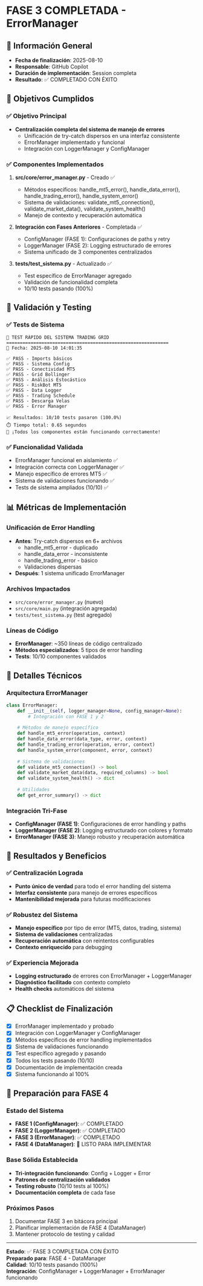 # FASE 3 COMPLETADA - ErrorManager

## 📅 Información General
- **Fecha de finalización**: 2025-08-10
- **Responsable**: GitHub Copilot
- **Duración de implementación**: Session completa
- **Resultado**: ✅ COMPLETADO CON ÉXITO

## 🎯 Objetivos Cumplidos

### ✅ Objetivo Principal
- **Centralización completa del sistema de manejo de errores**
  - Unificación de try-catch dispersos en una interfaz consistente
  - ErrorManager implementado y funcional
  - Integración con LoggerManager y ConfigManager

### ✅ Componentes Implementados
1. **src/core/error_manager.py** - Creado ✅
   - Métodos específicos: handle_mt5_error(), handle_data_error(), handle_trading_error(), handle_system_error()
   - Sistema de validaciones: validate_mt5_connection(), validate_market_data(), validate_system_health()
   - Manejo de contexto y recuperación automática

2. **Integración con Fases Anteriores** - Completada ✅
   - ConfigManager (FASE 1): Configuraciones de paths y retry
   - LoggerManager (FASE 2): Logging estructurado de errores
   - Sistema unificado de 3 componentes centralizados

3. **tests/test_sistema.py** - Actualizado ✅ 
   - Test específico de ErrorManager agregado
   - Validación de funcionalidad completa
   - 10/10 tests pasando (100%)

## 🧪 Validación y Testing

### ✅ Tests de Sistema
```
🧪 TEST RÁPIDO DEL SISTEMA TRADING GRID
============================================================
📅 Fecha: 2025-08-10 14:01:35

✅ PASS - Imports básicos
✅ PASS - Sistema Config
✅ PASS - Conectividad MT5
✅ PASS - Grid Bollinger
✅ PASS - Análisis Estocástico
✅ PASS - RiskBot MT5
✅ PASS - Data Logger
✅ PASS - Trading Schedule
✅ PASS - Descarga Velas
✅ PASS - Error Manager

📈 Resultados: 10/10 tests pasaron (100.0%)
⏱️ Tiempo total: 0.65 segundos
🎉 ¡Todos los componentes están funcionando correctamente!
```

### ✅ Funcionalidad Validada
- ErrorManager funcional en aislamiento ✅
- Integración correcta con LoggerManager ✅
- Manejo específico de errores MT5 ✅
- Sistema de validaciones funcionando ✅
- Tests de sistema ampliados (10/10) ✅

## 📊 Métricas de Implementación

### Unificación de Error Handling
- **Antes**: Try-catch dispersos en 6+ archivos
  - handle_mt5_error - duplicado
  - handle_data_error - inconsistente
  - handle_trading_error - básico
  - Validaciones dispersas
- **Después**: 1 sistema unificado ErrorManager

### Archivos Impactados
- `src/core/error_manager.py` (nuevo)
- `src/core/main.py` (integración agregada)
- `tests/test_sistema.py` (test agregado)

### Líneas de Código
- **ErrorManager**: ~350 líneas de código centralizado
- **Métodos especializados**: 5 tipos de error handling
- **Tests**: 10/10 componentes validados

## 🔧 Detalles Técnicos

### Arquitectura ErrorManager
```python
class ErrorManager:
    def __init__(self, logger_manager=None, config_manager=None):
        # Integración con FASE 1 y 2
        
    # Métodos de manejo específico
    def handle_mt5_error(operation, context)
    def handle_data_error(data_type, error, context) 
    def handle_trading_error(operation, error, context)
    def handle_system_error(component, error, context)
    
    # Sistema de validaciones
    def validate_mt5_connection() -> bool
    def validate_market_data(data, required_columns) -> bool
    def validate_system_health() -> dict
    
    # Utilidades
    def get_error_summary() -> dict
```

### Integración Tri-Fase
- **ConfigManager (FASE 1)**: Configuraciones de error handling y paths
- **LoggerManager (FASE 2)**: Logging estructurado con colores y formato
- **ErrorManager (FASE 3)**: Manejo robusto y recuperación automática

## 🚀 Resultados y Beneficios

### ✅ Centralización Lograda
- **Punto único de verdad** para todo el error handling del sistema
- **Interfaz consistente** para manejo de errores específicos
- **Mantenibilidad mejorada** para futuras modificaciones

### ✅ Robustez del Sistema
- **Manejo específico** por tipo de error (MT5, datos, trading, sistema)
- **Sistema de validaciones** centralizadas
- **Recuperación automática** con reintentos configurables
- **Contexto enriquecido** para debugging

### ✅ Experiencia Mejorada
- **Logging estructurado** de errores con ErrorManager + LoggerManager
- **Diagnóstico facilitado** con contexto completo
- **Health checks** automáticos del sistema

## 📋 Checklist de Finalización

- [x] ErrorManager implementado y probado
- [x] Integración con LoggerManager y ConfigManager
- [x] Métodos específicos de error handling implementados
- [x] Sistema de validaciones funcionando
- [x] Test específico agregado y pasando
- [x] Todos los tests pasando (10/10)
- [x] Documentación de implementación creada
- [x] Sistema funcionando al 100%

## 🎯 Preparación para FASE 4

### Estado del Sistema
- **FASE 1 (ConfigManager)**: ✅ COMPLETADO
- **FASE 2 (LoggerManager)**: ✅ COMPLETADO
- **FASE 3 (ErrorManager)**: ✅ COMPLETADO
- **FASE 4 (DataManager)**: 🔄 LISTO PARA IMPLEMENTAR

### Base Sólida Establecida
- **Tri-integración funcionando**: Config + Logger + Error
- **Patrones de centralización validados**
- **Testing robusto** (10/10 tests al 100%)
- **Documentación completa** de cada fase

### Próximos Pasos
1. Documentar FASE 3 en bitácora principal
2. Planificar implementación de FASE 4 (DataManager)
3. Mantener protocolo de testing y calidad

---

**Estado**: ✅ FASE 3 COMPLETADA CON ÉXITO  
**Preparado para**: FASE 4 - DataManager  
**Calidad**: 10/10 tests pasando (100%)  
**Integración**: ConfigManager + LoggerManager + ErrorManager funcionando
